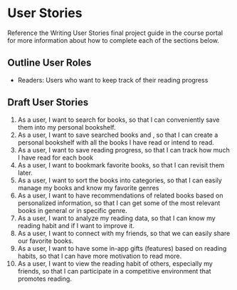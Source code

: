 # User Stories

Reference the Writing User Stories final project guide in the course portal for more information about how to complete each of the sections below.

## Outline User Roles

- Readers: Users who want to keep track of their reading progress

## Draft User Stories

1. As a user, I want to search for books, so that I can conveniently save them into my personal bookshelf.
2. As a user, I want to save searched books and , so that I can create a personal bookshelf with all the books I have read or intend to read.
3. As a user, I want to save reading progress, so that I can track how much I have read for each book
4. As a user, I want to bookmark favorite books, so that I can revisit them later.
5. As a user, I want to sort the books into categories, so that I can easily manage my books and know my favorite genres
6. As a user, I want to have recommendations of related books based on personalized information, so that I can get some of the most relevant books in general or in specific genre.
7. As a user, I want to analyze my reading data, so that I can know my reading habit and if I want to improve it.
8. As a user, I want to connect with my friends, so that we can easily share our favorite books.
9. As a user, I want to have some in-app gifts (features) based on reading habits, so that I can have more motivation to read more.
10. As a user, I want to view the reading habit of others, especially my friends, so that I can participate in a competitive environment that promotes reading.

